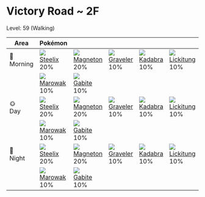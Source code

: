 # Victory Road ~ 2F
Level: 59 (Walking)

Area         | Pokémon                          | &nbsp;                           | &nbsp;                           | &nbsp;                           | &nbsp;                           | &nbsp;                           
---          | ---                              | ---                              | ---                              | ---                              | ---                              | ---                              
🌅<br>Morning | ![][208]<br> [Steelix]<br> 20%  | ![][082]<br> [Magneton]<br> 20% | ![][075]<br> [Graveler]<br> 10% | ![][064]<br> [Kadabra]<br> 10%  | ![][108]<br> [Lickitung]<br> 10%| ![][042]<br> [Golbat]<br> 10%   
&nbsp;       | ![][105]<br> [Marowak]<br> 10%  | ![][444]<br> [Gabite]<br> 10%   
🌞<br>Day     | ![][208]<br> [Steelix]<br> 20%  | ![][082]<br> [Magneton]<br> 20% | ![][075]<br> [Graveler]<br> 10% | ![][064]<br> [Kadabra]<br> 10%  | ![][108]<br> [Lickitung]<br> 10%| ![][042]<br> [Golbat]<br> 10%   
&nbsp;       | ![][105]<br> [Marowak]<br> 10%  | ![][444]<br> [Gabite]<br> 10%   
🌙<br>Night   | ![][208]<br> [Steelix]<br> 20%  | ![][082]<br> [Magneton]<br> 20% | ![][075]<br> [Graveler]<br> 10% | ![][064]<br> [Kadabra]<br> 10%  | ![][108]<br> [Lickitung]<br> 10%| ![][042]<br> [Golbat]<br> 10%   
&nbsp;       | ![][105]<br> [Marowak]<br> 10%  | ![][444]<br> [Gabite]<br> 10%   


[Golbat]: ../../pokemon_changes/042/
[Kadabra]: ../../pokemon_changes/064/
[Graveler]: ../../pokemon_changes/075/
[Magneton]: ../../pokemon_changes/082/
[Marowak]: ../../pokemon_changes/105/
[Lickitung]: ../../pokemon_changes/108/
[Steelix]: ../../pokemon_changes/208/
[Gabite]: ../../pokemon_changes/444/
[042]: ../img/pokemon/042.png
[064]: ../img/pokemon/064.png
[075]: ../img/pokemon/075.png
[082]: ../img/pokemon/082.png
[105]: ../img/pokemon/105.png
[108]: ../img/pokemon/108.png
[208]: ../img/pokemon/208.png
[444]: ../img/pokemon/444.png

